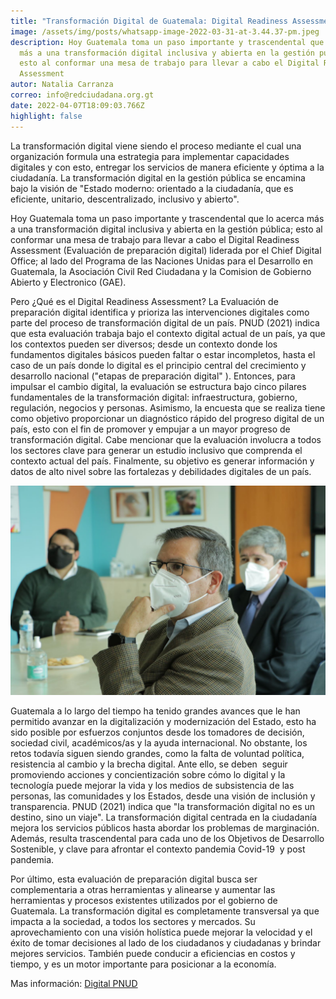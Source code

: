 ```yaml
---
title: "Transformación Digital de Guatemala: Digital Readiness Assessment"
image: /assets/img/posts/whatsapp-image-2022-03-31-at-3.44.37-pm.jpeg
description: Hoy Guatemala toma un paso importante y trascendental que lo acerca
  más a una transformación digital inclusiva y abierta en la gestión pública;
  esto al conformar una mesa de trabajo para llevar a cabo el Digital Readiness
  Assessment
autor: Natalia Carranza
correo: info@redciudadana.org.gt
date: 2022-04-07T18:09:03.766Z
highlight: false
---
```

La transformación digital viene siendo el proceso mediante el cual una organización formula una estrategia para implementar capacidades digitales y con esto, entregar los servicios de manera eficiente y óptima a la ciudadanía. La transformación digital en la gestión pública se encamina bajo la visión de "Estado moderno: orientado a la ciudadanía, que es eficiente, unitario, descentralizado, inclusivo y abierto".



Hoy Guatemala toma un paso importante y trascendental que lo acerca más a una transformación digital inclusiva y abierta en la gestión pública; esto al conformar una mesa de trabajo para llevar a cabo el Digital Readiness Assessment (Evaluación de preparación digital) liderada por el Chief Digital Office; al lado del Programa de las Naciones Unidas para el Desarrollo en Guatemala, la Asociación Civil Red Ciudadana y la Comision de Gobierno Abierto y Electronico (GAE).  

Pero ¿Qué es el Digital Readiness Assessment? La Evaluación de preparación digital identifica y prioriza las intervenciones digitales como parte del proceso de transformación digital de un país. PNUD (2021) indica que esta evaluación trabaja bajo el contexto digital actual de un país, ya que los contextos pueden ser diversos; desde un contexto donde los fundamentos digitales básicos pueden faltar o estar incompletos, hasta el caso de un país donde lo digital es el principio central del crecimiento y desarrollo nacional ("etapas de preparación digital" ). Entonces, para impulsar el cambio digital, la evaluación se estructura bajo cinco pilares fundamentales de la transformación digital: infraestructura, gobierno, regulación, negocios y personas. Asimismo, la encuesta que se realiza tiene como objetivo proporcionar un diagnóstico rápido del progreso digital de un país, esto con el fin de promover y empujar a un mayor progreso de transformación digital. Cabe mencionar que la evaluación involucra a todos los sectores clave para generar un estudio inclusivo que comprenda el contexto actual del país. Finalmente, su objetivo es generar información y datos de alto nivel sobre las fortalezas y debilidades digitales de un país. 

![](/assets/img/posts/whatsapp-image-2022-03-31-at-3.44.37-pm-1-.jpeg)

Guatemala a lo largo del tiempo ha tenido grandes avances que le han permitido avanzar en la digitalización y modernización del Estado, esto ha sido posible por esfuerzos conjuntos desde los tomadores de decisión, sociedad civil, académicos/as y la ayuda internacional. No obstante, los retos todavía siguen siendo grandes, como la falta de voluntad política, resistencia al cambio y la brecha digital. Ante ello, se deben  seguir promoviendo acciones y concientización sobre cómo lo digital y la tecnología puede mejorar la vida y los medios de subsistencia de las personas, las comunidades y los Estados, desde una visión de inclusión y transparencia. PNUD (2021) indica que "la transformación digital no es un destino, sino un viaje". La transformación digital centrada en la ciudadanía mejora los servicios públicos hasta abordar los problemas de marginación. Además, resulta trascendental para cada uno de los Objetivos de Desarrollo Sostenible, y clave para afrontar el contexto pandemia Covid-19  y post pandemia. 



Por último, esta evaluación de preparación digital busca ser complementaria a otras herramientas y alinearse y aumentar las herramientas y procesos existentes utilizados por el gobierno de Guatemala. La transformación digital es completamente transversal ya que impacta a la sociedad, a todos los sectores y mercados. Su aprovechamiento con una visión holística puede mejorar la velocidad y el éxito de tomar decisiones al lado de los ciudadanos y ciudadanas y brindar mejores servicios. También puede conducir a eficiencias en costos y tiempo, y es un motor importante para posicionar a la economía. 

Mas información: [Digital PNUD](https://digital.undp.org/content/digital/en/home/work/transformation.html)